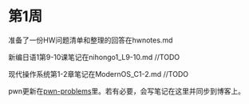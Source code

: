 # 第1周
准备了一份HW问题清单和整理的回答在hwnotes.md

新编日语1第9-10课笔记在nihongo1_L9-10.md //TODO

现代操作系统第1-2章笔记在ModernOS_C1-2.md //TODO

pwn更新在[pwn-problems](https://github.com/BattiestStone4/pwn-problems)里。若有必要，会写笔记在这里并同步到博客上。

